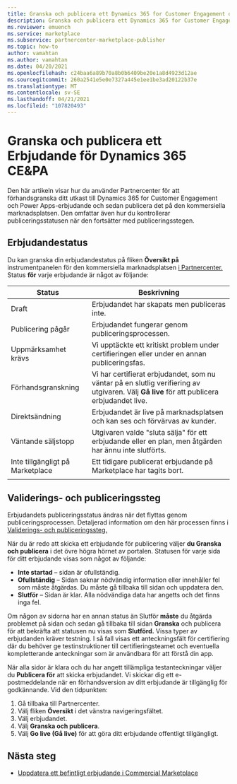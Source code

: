 ```yaml
---
title: Granska och publicera ett Dynamics 365 for Customer Engagement och Power Apps-erbjudande till Microsoft AppSource (Azure Marketplace).
description: Granska och publicera ett Dynamics 365 for Customer Engagement och Power Apps-erbjudande till Microsoft AppSource (Azure Marketplace).
ms.reviewer: emuench
ms.service: marketplace
ms.subservice: partnercenter-marketplace-publisher
ms.topic: how-to
author: vamahtan
ms.author: vamahtan
ms.date: 04/20/2021
ms.openlocfilehash: c24baa6a89b70a8b0b6409be20e1a8d4923d12ae
ms.sourcegitcommit: 260a2541e5e0e7327a445e1ee1be3ad20122b37e
ms.translationtype: MT
ms.contentlocale: sv-SE
ms.lasthandoff: 04/21/2021
ms.locfileid: "107820493"
---
```

# <a name="review-and-publish-a-dynamics-365-cepa-offer"></a>Granska och publicera ett Erbjudande för Dynamics 365 CE&PA

Den här artikeln visar hur du använder Partnercenter för att förhandsgranska ditt utkast till Dynamics 365 for Customer Engagement och Power Apps-erbjudande och sedan publicera det på den kommersiella marknadsplatsen. Den omfattar även hur du kontrollerar publiceringsstatusen när den fortsätter med publiceringsstegen.

## <a name="offer-status"></a>Erbjudandestatus

Du kan granska din erbjudandestatus på fliken **Översikt på** instrumentpanelen för den kommersiella marknadsplatsen [i Partnercenter.](https://partner.microsoft.com/dashboard/commercial-marketplace/overview) Status **för** varje erbjudande är något av följande:

| Status | Beskrivning |
| ------------ | ------------- |
| Draft | Erbjudandet har skapats men publiceras inte. |
| Publicering pågår | Erbjudandet fungerar genom publiceringsprocessen. |
| Uppmärksamhet krävs | Vi upptäckte ett kritiskt problem under certifieringen eller under en annan publiceringsfas. |
| Förhandsgranskning | Vi har certifierat erbjudandet, som nu väntar på en slutlig verifiering av utgivaren. Välj **Gå live** för att publicera erbjudandet live. |
| Direktsändning | Erbjudandet är live på marknadsplatsen och kan ses och förvärvas av kunder. |
| Väntande säljstopp | Utgivaren valde "sluta sälja" för ett erbjudande eller en plan, men åtgärden har ännu inte slutförts. |
| Inte tillgängligt på Marketplace | Ett tidigare publicerat erbjudande på Marketplace har tagits bort. |
|||

## <a name="validation-and-publishing-steps"></a>Validerings- och publiceringssteg

Erbjudandets publiceringsstatus ändras när det flyttas genom publiceringsprocessen. Detaljerad information om den här processen finns i [Validerings- och publiceringssteg.](review-publish-offer.md#validation-and-publishing-steps)

När du är redo att skicka ett erbjudande för publicering väljer **du Granska och publicera** i det övre högra hörnet av portalen. Statusen för varje sida för ditt erbjudande visas som något av följande:

   - **Inte startad** – sidan är ofullständig.
   - **Ofullständig** – Sidan saknar nödvändig information eller innehåller fel som måste åtgärdas. Du måste gå tillbaka till sidan och uppdatera den.
   - **Slutför** – Sidan är klar. Alla nödvändiga data har angetts och det finns inga fel.

Om någon av sidorna har en annan status än Slutför **måste** du åtgärda problemet på sidan och sedan gå tillbaka till sidan **Granska** och publicera för att bekräfta att statusen nu visas som **Slutförd.** Vissa typer av erbjudanden kräver testning. I så fall visas  ett anteckningsfält för certifiering där du behöver ge testinstruktioner till certifieringsteamet och eventuella kompletterande anteckningar som är användbara för att förstå din app.

När alla sidor är klara och du har angett tillämpliga testanteckningar väljer du **Publicera för** att skicka erbjudandet. Vi skickar dig ett e-postmeddelande när en förhandsversion av ditt erbjudande är tillgänglig för godkännande. Vid den tidpunkten:

1. Gå tillbaka till Partnercenter.
1. Välj fliken **Översikt** i det vänstra navigeringsfältet.
1. Välj erbjudandet.
1. Välj **Granska och publicera**.
1. Välj **Go live (Gå live)** för att göra ditt erbjudande offentligt tillgängligt.

## <a name="next-steps"></a>Nästa steg

- [Uppdatera ett befintligt erbjudande i Commercial Marketplace](partner-center-portal/update-existing-offer.md)
